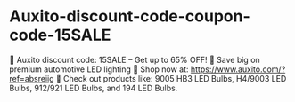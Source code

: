 # Auxito-discount-code-coupon-code-15SALE
🎉 Auxito discount code: 15SALE – Get up to 65% OFF! 🔹 Save big on premium automotive LED lighting 🔹 Shop now at: https://www.auxito.com/?ref=absreiig 🔹 Check out products like: 9005 HB3 LED Bulbs, H4/9003 LED Bulbs, 912/921 LED Bulbs, and 194 LED Bulbs.
